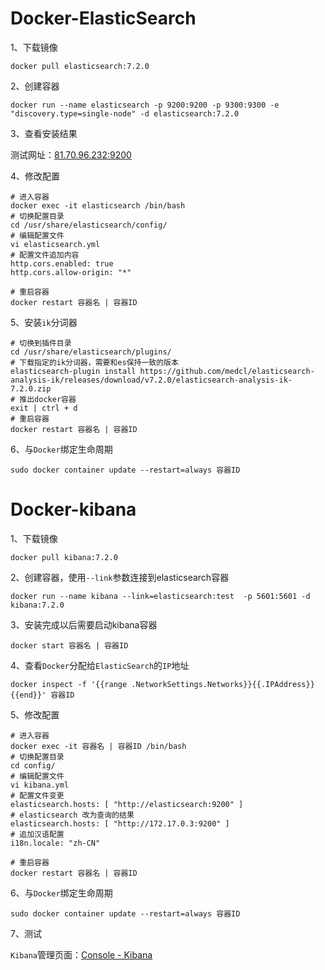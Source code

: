 # Docker-ElasticSearch

1、下载镜像

```shell
docker pull elasticsearch:7.2.0
```

2、创建容器

```shell
docker run --name elasticsearch -p 9200:9200 -p 9300:9300 -e "discovery.type=single-node" -d elasticsearch:7.2.0
```

3、查看安装结果

测试网址：[81.70.96.232:9200](http://81.70.96.232:9200/)

4、修改配置

```shell
# 进入容器
docker exec -it elasticsearch /bin/bash
# 切换配置目录
cd /usr/share/elasticsearch/config/
# 编辑配置文件
vi elasticsearch.yml
# 配置文件追加内容
http.cors.enabled: true
http.cors.allow-origin: "*"

# 重启容器
docker restart 容器名 | 容器ID
```

5、安装`ik`分词器

```shell
# 切换到插件目录
cd /usr/share/elasticsearch/plugins/
# 下载指定的ik分词器，需要和es保持一致的版本
elasticsearch-plugin install https://github.com/medcl/elasticsearch-analysis-ik/releases/download/v7.2.0/elasticsearch-analysis-ik-7.2.0.zip
# 推出docker容器
exit | ctrl + d
# 重启容器
docker restart 容器名 | 容器ID
```

6、与`Docker`绑定生命周期

```shell
sudo docker container update --restart=always 容器ID
```





# Docker-kibana

1、下载镜像

```shell
docker pull kibana:7.2.0
```

2、创建容器，使用`--link`参数连接到elasticsearch容器

```shell
docker run --name kibana --link=elasticsearch:test  -p 5601:5601 -d kibana:7.2.0
```

3、安装完成以后需要启动kibana容器

```shell
docker start 容器名 | 容器ID
```

4、查看`Docker`分配给`ElasticSearch`的`IP`地址

```shell
docker inspect -f '{{range .NetworkSettings.Networks}}{{.IPAddress}}{{end}}' 容器ID
```

5、修改配置

```shell
# 进入容器
docker exec -it 容器名 | 容器ID /bin/bash
# 切换配置目录
cd config/
# 编辑配置文件
vi kibana.yml
# 配置文件变更
elasticsearch.hosts: [ "http://elasticsearch:9200" ]
# elasticsearch 改为查询的结果 
elasticsearch.hosts: [ "http://172.17.0.3:9200" ]
# 追加汉语配置
i18n.locale: "zh-CN"

# 重启容器
docker restart 容器名 | 容器ID
```

6、与`Docker`绑定生命周期

```shell
sudo docker container update --restart=always 容器ID
```

7、测试

`Kibana`管理页面：[Console - Kibana](http://81.70.96.232:5601/app/kibana#/dev_tools/console?_g=())
